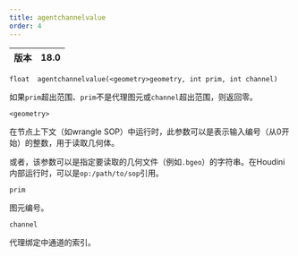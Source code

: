 ```yaml
---
title: agentchannelvalue
order: 4
---
```

| 版本 | 18.0 |
| --- | --- |

`float  agentchannelvalue(<geometry>geometry, int prim, int channel)`

如果`prim`超出范围、`prim`不是代理图元或`channel`超出范围，则返回零。

`<geometry>`

在节点上下文（如wrangle SOP）中运行时，此参数可以是表示输入编号（从0开始）的整数，用于读取几何体。

或者，该参数可以是指定要读取的几何文件（例如`.bgeo`）的字符串。在Houdini内部运行时，可以是`op:/path/to/sop`引用。

`prim`

图元编号。

`channel`

代理绑定中通道的索引。
